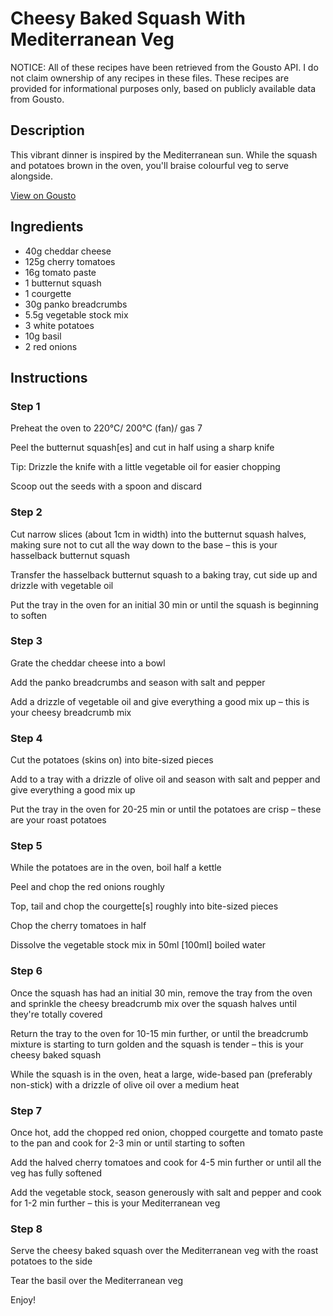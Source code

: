 # Cheesy Baked Squash With Mediterranean Veg

NOTICE: All of these recipes have been retrieved from the Gousto API. I do not claim ownership of any recipes in these files. These recipes are provided for informational purposes only, based on publicly available data from Gousto.

## Description

This vibrant dinner is inspired by the Mediterranean sun. While the squash and potatoes brown in the oven, you'll braise colourful veg to serve alongside. 

[View on Gousto](https://www.gousto.co.uk/recipes/cookbook/cheesy-baked-squash-with-mediterranean-veg)

## Ingredients

- 40g cheddar cheese
- 125g cherry tomatoes
- 16g tomato paste
- 1 butternut squash
- 1 courgette
- 30g panko breadcrumbs
- 5.5g vegetable stock mix
- 3 white potatoes
- 10g basil
- 2 red onions

## Instructions


### Step 1

Preheat the oven to 220°C/ 200°C (fan)/ gas 7

Peel the butternut squash<span class="text-danger">[es]</span> and cut in half using a sharp knife

Tip: Drizzle the knife with a little vegetable oil for easier chopping

Scoop out the seeds with a spoon and discard


### Step 2

Cut narrow slices (about 1cm in width) into the butternut squash halves, making sure not to cut all the way down to the base – this is your hasselback butternut squash

Transfer the hasselback butternut squash to a baking tray, cut side up and drizzle with vegetable oil

Put the tray in the oven for an initial 30 min or until the squash is beginning to soften


### Step 3

Grate the cheddar cheese into a bowl

Add the panko breadcrumbs and season with salt and pepper

Add a drizzle of vegetable oil and give everything a good mix up – this is your cheesy breadcrumb mix


### Step 4

Cut the potatoes (skins on) into bite-sized pieces

Add to a tray with a drizzle of olive oil and season with salt and pepper and give everything a good mix up

Put the tray in the oven for 20-25 min or until the potatoes are crisp – these are your roast potatoes


### Step 5

While the potatoes are in the oven, boil half a kettle

Peel and chop the red onions roughly

Top, tail and chop the courgette<span class="text-danger">[s]</span> roughly into bite-sized pieces

Chop the cherry tomatoes in half

Dissolve the vegetable stock mix in 50ml <span class="text-danger">[100ml]</span> boiled water


### Step 6

Once the squash has had an initial 30 min, remove the tray from the oven and sprinkle the cheesy breadcrumb mix over the squash halves until they're totally covered

Return the tray to the oven for 10-15 min further, or until the breadcrumb mixture is starting to turn golden and the squash is tender – this is your cheesy baked squash

While the squash is in the oven, heat a large, wide-based pan (preferably non-stick) with a drizzle of olive oil over a medium heat


### Step 7

Once hot, add the chopped red onion, chopped courgette and tomato paste to the pan and cook for 2-3 min or until starting to soften

Add the halved cherry tomatoes and cook for 4-5 min further or until all the veg has fully softened

Add the vegetable stock, season generously with salt and pepper and cook for 1-2 min further – this is your Mediterranean veg

### Step 8

Serve the cheesy baked squash over the Mediterranean veg with the roast potatoes to the side

Tear the basil over the Mediterranean veg

Enjoy!

